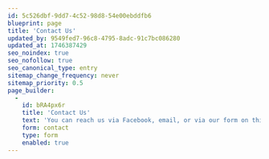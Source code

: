 ```yaml
---
id: 5c526dbf-9dd7-4c52-98d8-54e00ebddfb6
blueprint: page
title: 'Contact Us'
updated_by: 9549fed7-96c8-4795-8adc-91c7bc086280
updated_at: 1746387429
seo_noindex: true
seo_nofollow: true
seo_canonical_type: entry
sitemap_change_frequency: never
sitemap_priority: 0.5
page_builder:
  -
    id: bRA4px6r
    title: 'Contact Us'
    text: 'You can reach us via Facebook, email, or via our form on this page.'
    form: contact
    type: form
    enabled: true
---
```

